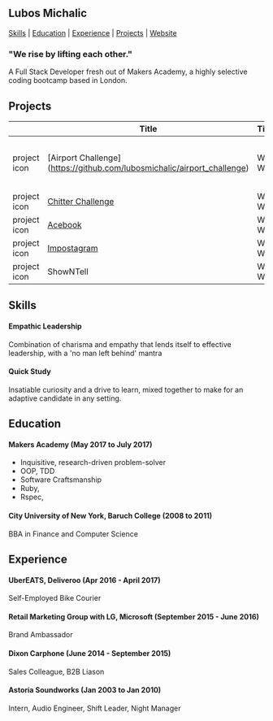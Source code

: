 ## Lubos Michalic
[Skills](#skills) | [Education](#education) | [Experience](#experience) | [Projects](#projects) | <a href="http://lubos.io"/>Website</a>

### "We rise by lifting each other."

  A Full Stack Developer fresh out of Makers Academy, a highly selective coding bootcamp based in London.


## Projects

|   | Title | Timeframe | What is it?  |   
|---|---|---|---|
| project icon  | [Airport Challenge] (https://github.com/lubosmichalic/airport_challenge) | Week 1 - Weekend  | First Weekend Challenge from Makers  |   
| project icon  | [Chitter Challenge](https://github.com/lubosmichalic/chitter-challenge)  | Week 4 - Weekend  | [Chitter HerokuApp](http://chitty-chitter.herokuapp.com/posts)  |   
| project icon  | [Acebook](https://github.com/lubosmichalic/acebook-team-KILAS)  | Week 8 - Week  |   |   
| project icon  | [Impostagram](https://github.com/lubosmichalic/impostagram)  | Week 8 - Weekend  |   |   
| project icon  | ShowNTell  | Week 9 - Week  |   |   |   

## Skills

#### Empathic Leadership

Combination of charisma and empathy that lends itself to effective leadership, with a 'no man left behind' mantra

#### Quick Study
Insatiable curiosity and a drive to learn, mixed together to make for an adaptive candidate in any setting.

## Education

#### Makers Academy (May 2017 to July 2017)

- Inquisitive, research-driven problem-solver
- OOP, TDD
- Software Craftsmanship
- Ruby,
- Rspec,

#### City University of New York, Baruch College  (2008 to 2011)
BBA in Finance and Computer Science  


## Experience
#### UberEATS, Deliveroo  (Apr 2016 - April 2017)
Self-Employed Bike Courier
#### Retail Marketing Group with LG, Microsoft (September 2015 - June 2016)
Brand Ambassador
#### Dixon Carphone (June 2014 - September 2015)
Sales Colleague, B2B Liason
#### Astoria Soundworks (Jan 2003 to Jan 2010)   
Intern, Audio Engineer, Shift Leader, Night Manager
